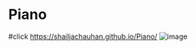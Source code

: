 # Piano

#click https://shailjachauhan.github.io/Piano/
![image](https://user-images.githubusercontent.com/109363824/180378771-2ed81a5d-ce79-49fa-a940-75f6c11c451b.png)

